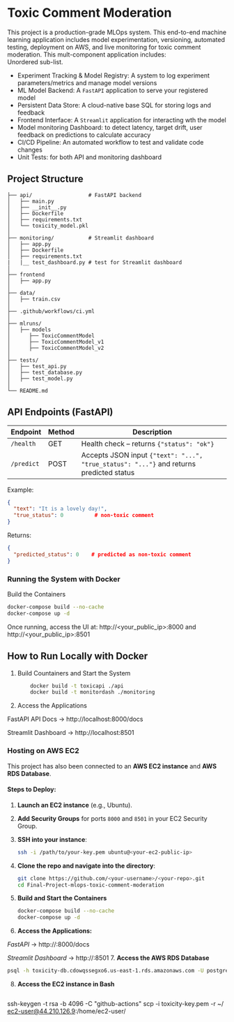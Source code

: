 # Toxic Comment Moderation

This project is a production-grade MLOps system. This end-to-end machine learning application includes
model experimentation, versioning, automated testing, deployment on AWS, and live monitoring for
toxic comment moderation. This mult-component application includes:  
Unordered sub-list.
- Experiment Tracking & Model Registry: A system to log experiment parameters/metrics and manage model versions
- ML Model Backend: A `FastAPI` application to serve your registered model
- Persistent Data Store: A cloud-native base SQL for storing logs and feedback
- Frontend Interface: A `Streamlit` application for interacting wth the model
- Model monitoring Dashboard: to detect latency, target drift, user feedback on predictions to calculate accuracy
- CI/CD Pipeline: An automated workflow to test and validate code changes
- Unit Tests: for both API and monitoring dashboard

## Project Structure

```
├── api/                  # FastAPI backend
│   ├── main.py
│   ├── __init__.py
│   ├── Dockerfile
│   ├── requirements.txt
│   └── toxicity_model.pkl
│
├── monitoring/           # Streamlit dashboard
│   ├── app.py
│   ├── Dockerfile
│   ├── requirements.txt
|   |__ test_dashboard.py # test for Streamlit dashboard
│
├── frontend
│   ├── app.py
│    
├── data/
│   ├── train.csv
│ 
├── .github/workflows/ci.yml
│ 
├── mlruns/
│   ├── models
│      ├── ToxicCommentModel
│      ├── ToxicCommentModel_v1
│      ├── ToxicCommentModel_v2
│    
├── tests/
│   ├── test_api.py
│   ├── test_database.py
│   ├── test_model.py
│      
└── README.md
```

## API Endpoints (FastAPI)

| Endpoint    | Method | Description |
|-------------|--------|-------------|
| `/health`   | GET    | Health check – returns `{"status": "ok"}` |
| `/predict`  | POST   | Accepts JSON input `{"text": "...", "true_status": "..."}` and returns predicted status |

Example:
```json
{
  "text": "It is a lovely day!",
  "true_status": 0          # non-toxic comment 
}
```

Returns:
```json
{
  "predicted_status": 0    # predicted as non-toxic comment
}
```

### Running the System with Docker

 Build the Containers

   ```bash
   docker-compose build --no-cache
   docker-compose up -d
   ```

Once running, access the UI at: http://<your_public_ip>:8000 and http://<your_public_ip>:8501

## How to Run Locally with Docker
1. Build Countainers and Start the System
   ```bash
       docker build -t toxicapi ./api
       docker build -t monitordash ./monitoring
   ```
2. Access the Applications

FastAPI API Docs → http://localhost:8000/docs

Streamlit Dashboard → http://localhost:8501

### Hosting on AWS EC2 

This project has also been connected to an **AWS EC2 instance** and **AWS RDS Database**.

#### Steps to Deploy:

1. **Launch an EC2 instance** (e.g., Ubuntu).
2. **Add Security Groups** for ports `8000` and `8501` in your EC2 Security Group.
3. **SSH into your instance**:
   ```bash
   ssh -i /path/to/your-key.pem ubuntu@<your-ec2-public-ip>
   ```

4. **Clone the repo and navigate into the directory**:
   ```bash
   git clone https://github.com/<your-username>/<your-repo>.git
   cd Final-Project-mlops-toxic-comment-moderation
   ```
5. **Build and Start the Containers**

   ```bash
   docker-compose build --no-cache
   docker-compose up -d
   ```
6. **Access the Applications:**

*FastAPI* → http://<ec2-public-ip>:8000/docs

*Streamlit Dashboard* → http://<ec2-public-ip>:8501
7. **Access the AWS RDS Database**
   ```bash
  psql -h toxicity-db.cdowqssegxo6.us-east-1.rds.amazonaws.com -U postgres -p 5432
   ```
8. **Access the EC2 instance in Bash**
   ```bash
  ssh-keygen -t rsa -b 4096 -C "github-actions"
  scp -i toxicity-key.pem -r ~/ ec2-user@44.210.126.9:/home/ec2-user/
   ```

